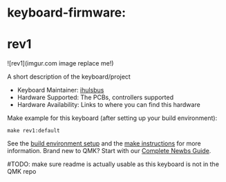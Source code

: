 # keyboard-firmware:
# rev1

![rev1](imgur.com image replace me!)

A short description of the keyboard/project

* Keyboard Maintainer: [ihulsbus](https://github.com/ihulsbus)
* Hardware Supported: The PCBs, controllers supported
* Hardware Availability: Links to where you can find this hardware

Make example for this keyboard (after setting up your build environment):

    make rev1:default

See the [build environment setup](https://docs.qmk.fm/#/getting_started_build_tools) and the [make instructions](https://docs.qmk.fm/#/getting_started_make_guide) for more information. Brand new to QMK? Start with our [Complete Newbs Guide](https://docs.qmk.fm/#/newbs).

#TODO:
make sure readme is actually usable as this keyboard is not in the QMK repo
